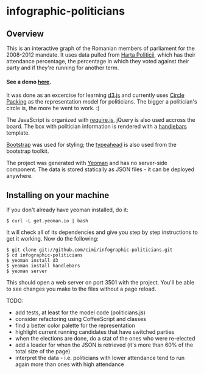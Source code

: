 infographic-politicians
=======================

## Overview

This is an interactive graph of the Romanian members of parliament for the 2008-2012 mandate. It uses data pulled from [Harta Politicii](http://hartapoliticii.ro/), which has their attendance percentage, the percentage in which they voted against their party and if they're running for another term.

#### See a demo [here](http://improve.ro/sandbox/politicians/).

It was done as an excercise for learning [d3.js](http://d3js.org/) and currently uses [Circle Packing](http://bl.ocks.org/4063530) as the representation model for politicians. The bigger a politician's circle is, the more he went to work. :)

The JavaScript is organized with [require.js](http://requirejs.org/), jQuery is also used accross the board. The box with politician information is rendered with a [handlebars](http://handlebarsjs.com/) template.

[Bootstrap](http://twitter.github.com/bootstrap/) was used for styling; the [typeahead](http://twitter.github.com/bootstrap/javascript.html#typeahead) is also used from the bootstrap toolkit.

The project was generated with [Yeoman](http://yeoman.io/) and has no server-side component. The data is stored statically as JSON files - it can be deployed anywhere.

## Installing on your machine

If you don't already have yeoman installed, do it:

````
$ curl -L get.yeoman.io | bash
````

It will check all of its dependencies and give you step by step instructions to get it working. Now do the following:

````
$ git clone git://github.com/cimi/infographic-politicians.git
$ cd infographic-politicians
$ yeoman install d3
$ yeoman install handlebars
$ yeoman server
````

This should open a web server on port 3501 with the project. You'll be able to see changes you make to the files without a page reload.


TODO: 
* add tests, at least for the model code (politicians.js)
* consider refactoring using CoffeeScript and classes
* find a better color palette for the representation
* highlight current running candidates that have switched parties
* when the elections are done, do a stat of the ones who were re-elected
* add a loader for when the JSON is retrieved (it's more than 60% of the total size of the page)
* interpret the data - i.e. politicians with lower attendance tend to run again more than ones with high attendance